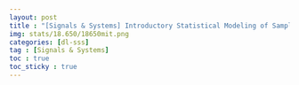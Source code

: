 ```yaml
---
layout: post
title : "[Signals & Systems] Introductory Statistical Modeling of Sample Cases"
img: stats/18.650/18650mit.png
categories: [dl-sss]  
tag : [Signals & Systems]
toc : true
toc_sticky : true
---
```


<br/>